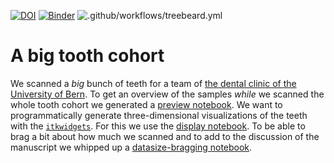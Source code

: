 [![DOI](https://zenodo.org/badge/275833192.svg)](https://zenodo.org/badge/latestdoi/275833192)
[![Binder](https://mybinder.org/badge_logo.svg)](https://mybinder.org/v2/gh/habi/zmk-tooth-cohort/master)
![.github/workflows/treebeard.yml](https://github.com/habi/zmk-tooth-cohort/workflows/.github/workflows/treebeard.yml/badge.svg)

# A big tooth cohort
We scanned a *big* bunch of teeth for a team of [the dental clinic of the University of Bern](https://www.zmk.unibe.ch/).
To get an overview of the samples *while* we scanned the whole tooth cohort we generated a [preview notebook](ToothPreview.ipynb).
We want to programmatically generate three-dimensional visualizations of the teeth with the [`itkwidgets`](https://github.com/InsightSoftwareConsortium/itkwidgets). For this we use the [display notebook](ToothDisplay.ipynb).
To be able to brag a bit about how much we scanned and to add to the discussion of the manuscript we whipped up a [datasize-bragging notebook](ToothDataSize.ipynb).

